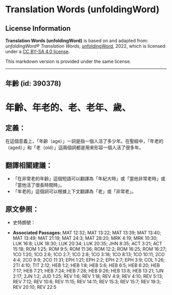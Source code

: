 # Translation Words (unfoldingWord)

## License Information

**Translation Words (unfoldingWord)** is based on and adapted from: _unfoldingWord® Translation Words_, [unfoldingWord](https://unfoldingword.org/utw), 2022, which is licensed under a [CC BY-SA 4.0 license](https://creativecommons.org/licenses/by-sa/4.0/legalcode.en).

This markdown version is provided under the same license.



--------------------------------

## 年齡 (id: 390378)

年齡、年老的、老、老年、歲、
==============

定義：
---

在這個意義上，「年齡（age）」一詞是指一個人活了多少年。在聖經中，「年老的（aged）」和「老（old）」這兩個詞都是用來形容一個人活了很多年。

翻譯相關建議：
-------

* 「在非常老的年齡」這個短語可以翻譯為「年紀大時」或「當他非常老時」或「當他活了很長時間時」。
* 「年老的」這個詞可以根據上下文翻譯為「老」或「非常老」。

原文參照：
-----

* 史特朗號：

* **Associated Passages:** MAT 12:32; MAT 13:22; MAT 13:39; MAT 13:40; MAT 13:49; MAT 21:19; MAT 24:3; MAT 28:20; MRK 4:19; MRK 10:30; LUK 16:8; LUK 18:30; LUK 20:34; LUK 20:35; JHN 8:35; ACT 3:21; ACT 15:18; ROM 1:25; ROM 9:5; ROM 11:36; ROM 12:2; ROM 16:25; ROM 16:27; 1CO 1:20; 1CO 2:6; 1CO 2:7; 1CO 2:8; 1CO 3:18; 1CO 8:13; 1CO 10:11; 2CO 4:4; 2CO 9:9; 2CO 11:31; EPH 1:21; EPH 2:2; EPH 2:7; EPH 3:9; COL 1:26; 2TI 4:10; TIT 2:12; HEB 1:2; HEB 1:8; HEB 5:6; HEB 6:5; HEB 6:20; HEB 7:17; HEB 7:21; HEB 7:24; HEB 7:28; HEB 9:26; HEB 13:8; HEB 13:21; 1JN 2:17; 2JN 1:2; JUD 1:25; REV 1:6; REV 1:18; REV 4:9; REV 4:10; REV 5:13; REV 7:12; REV 10:6; REV 11:15; REV 14:11; REV 15:3; REV 15:7; REV 19:3; REV 20:10; REV 22:5

